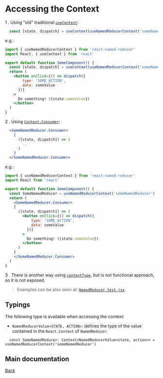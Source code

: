 # Accessing the Context

1 . Using "old" traditional [`useContext`](https://reactjs.org/docs/hooks-reference.html#usecontext):

```jsx
  const [state, dispatch] = useContext(useNamedReducerContext('someNamedReducer'))
```

e.g.:

```jsx
import { useNamedReducerContext } from 'react-named-reducer'
import React, { useContext } from 'react'

export default function SomeComponent() {
  const [state, dispatch] = useContext(useNamedReducerContext('someNamedReducer'))
  return (
    <button onClick={() => dispatch({
        type: 'SOME_ACTION',
        data: someValue
      })}
    >
      Do something! ({state.someValue})
    </button>
  )
}
```

2 . Using [`Context.Consumer`](https://reactjs.org/docs/context.html#contextconsumer):

```jsx
  <SomeNamedReducer.Consumer>
    {
      ([state, dispatch]) => (
        ..
      )
    }
  </SomeNamedReducer.Consumer>
```

e.g.:

```jsx
import { useNamedReducerContext } from 'react-named-reducer'
import React from 'react'

export default function SomeComponent() {
  const SomeNamedReducer = useNamedReducerContext('someNamedReducer')
  return (
    <SomeNamedReducer.Consumer>
    {
      ([state, dispatch]) => (
        <button onClick={() => dispatch({
            type: 'SOME_ACTION',
            data: someValue
          })}
        >
          Do something! ({state.someValue})
        </button>
      )
    }
    </SomeNamedReducer.Consumer>
  )
}
```

3 . There is another way using [`contextType`](https://reactjs.org/docs/context.html#classcontexttype), but is not functional approach, so it is not exposed.  

> Examples can be also seen at: [`NamedReducer.test.jsx`](src/test/js/NamedReducer.test.jsx).

## Typings

The following type is available when accessing the context:

* `NamedReducerValue<STATE, ACTION>`: defines the type of the value contained in the `React.Context` of `NamedReducer`.

```tsx
  const SomeNamedReducer: Context<NamedReducerValue<state, action>> = useNamedReducerContext('someNamedReducer')
```

## Main documentation

[Back](../README.md)
